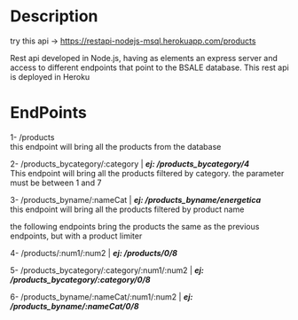 # Description
try this api -> https://restapi-nodejs-msql.herokuapp.com/products

Rest api developed in Node.js, having as elements an express server and access to different endpoints that point to the BSALE database. This rest api is deployed in Heroku

# EndPoints

1- /products <br/>
this endpoint will bring all the products from the database 

2- /products_bycategory/:category | ***ej: /products_bycategory/4*** <br/>
This endpoint will bring all the products filtered by category. the parameter must be between 1 and 7
    
3- /products_byname/:nameCat | ***ej: /products_byname/energetica*** <br/>
this endpoint will bring all the products filtered by product name



the following endpoints bring the products the same as the previous endpoints, but with a product limiter <br/>

4- /products/:num1/:num2 | ***ej: /products/0/8***
    
5- /products_bycategory/:category/:num1/:num2 | ***ej: /products_bycategory/:category/0/8***

6- /products_byname/:nameCat/:num1/:num2 | ***ej: /products_byname/:nameCat/0/8***
    

    

